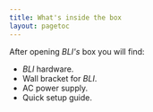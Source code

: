 ```yaml
---
title: What's inside the box
layout: pagetoc
---
```


After opening _BLI's_ box you will find:

+ _BLI_ hardware.
+ Wall bracket for _BLI_.
+ AC power supply.
+ Quick setup guide.